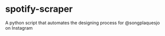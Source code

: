 # spotify-scraper
A python script that automates the designing process for @songplaquesjo on Instagram
